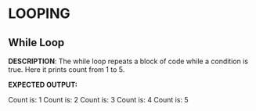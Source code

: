# LOOPING
## **While Loop** 

**DESCRIPTION**: 
The while loop repeats a block of code while a condition is true. Here it prints count from 1 to 5. 

**EXPECTED OUTPUT:**

Count is: 1 
Count is: 2 
Count is: 3 
Count is: 4
Count is: 5 

